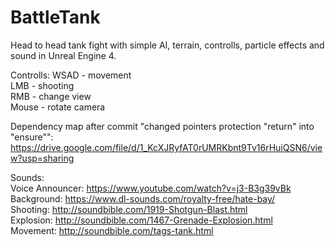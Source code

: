 # BattleTank
Head to head tank fight with simple AI, terrain, controlls, particle effects and sound in Unreal Engine 4.

Controlls:
WSAD - movement<br/>
LMB - shooting<br/>
RMB - change view <br/>
Mouse - rotate camera

Dependency map after commit "changed pointers protection "return" into "ensure"":
https://drive.google.com/file/d/1_KcXJRyfAT0rUMRKbnt9Tv16rHuiQSN6/view?usp=sharing

Sounds:<br/>
Voice Announcer: https://www.youtube.com/watch?v=j3-B3g39vBk<br/>
Background: https://www.dl-sounds.com/royalty-free/hate-bay/<br/>
Shooting: http://soundbible.com/1919-Shotgun-Blast.html<br/>
Explosion: http://soundbible.com/1467-Grenade-Explosion.html<br/>
Movement: http://soundbible.com/tags-tank.html
